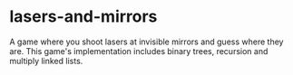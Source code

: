 # lasers-and-mirrors
 A game where you shoot lasers at invisible mirrors and guess where they are.
 This game's implementation includes binary trees, recursion and multiply linked lists.
 
